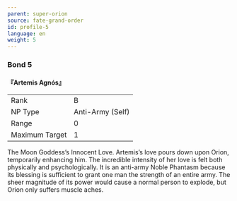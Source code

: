 ```yaml
---
parent: super-orion
source: fate-grand-order
id: profile-5
language: en
weight: 5
---
```


### Bond 5

#### 『Artemis Agnós』

<table>
  <tr><td>Rank</td><td>B</td></tr>
  <tr><td>NP Type</td><td>Anti-Army (Self)</td></tr>
  <tr><td>Range</td><td>0</td></tr>
  <tr><td>Maximum Target</td><td>1</td></tr>
</table>

The Moon Goddess’s Innocent Love.
Artemis’s love pours down upon Orion, temporarily enhancing him. The incredible intensity of her love is felt both physically and psychologically.
It is an anti-army Noble Phantasm because its blessing is sufficient to grant one man the strength of an entire army. The sheer magnitude of its power would cause a normal person to explode, but Orion only suffers muscle aches.
